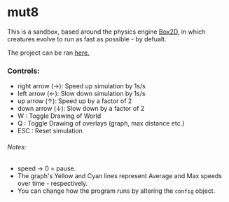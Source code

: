 # mut8

This is a sandbox, based around the physics engine [Box2D](https://github.com/erincatto/Box2D),
in which creatures evolve to run as fast as possible - by defualt.

The project can be ran [here.](https://rawgit.com/tobq/mut8/master/index.html)

### Controls:
* right arrow (→): Speed up simulation by 1s/s
* left arrow (←): Slow down simulation by 1s/s
* up arrow (↑): Speed up by a factor of 2
* down arrow (↓): Slow down by a factor of 2
* W : Toggle Drawing of World
* Q : Toggle Drawing of overlays (graph, max distance etc.)
* ESC : Reset simulation

###### Notes:
* speed → 0 = pause.
* The graph's Yellow and Cyan lines represent Average and Max speeds over time - respectively.
* You can change how the program runs by altering the `config` object.